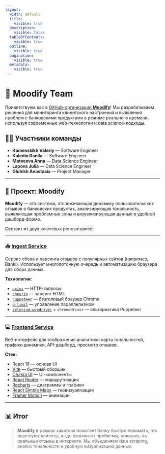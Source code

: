 ```yaml
---
layout:
  width: default
  title:
    visible: true
  description:
    visible: false
  tableOfContents:
    visible: true
  outline:
    visible: true
  pagination:
    visible: true
  metadata:
    visible: true
---
```


# 👋 Moodify Team

Приветствуем вас в [GitHub-организации **Moodify**](https://github.com/Hackaton-Moodify-2025)! Мы разрабатываем решения для мониторинга клиентского настроения и выявления проблем с банковскими продуктами в режиме реального времени, используя современные web-технологии и data science-подходы.

## 👨‍💻 Участники команды

* **Kamenskikh Valeriy** — Software Engineer
* **Kaledin Danila** — Software Engineer
* **Matveeva Anna** — Data Science Engineer
* **Lapova Julia** — Data Science Engineer
* **Gluhikh Anastasia** — Project Manager

***

## 🧠 Проект: Moodify

**Moodify** — это система, отслеживающая динамику пользовательских отзывов о банковских продуктах, анализирующая тональность, выявляющая проблемные зоны и визуализирующая данные в удобной дашборд-форме.

Состоит из двух ключевых репозиториев:

***

### 📥 [Ingest Service](https://github.com/Hackaton-Moodify-2025/ingest)

Сервис сбора и парсинга отзывов с популярных сайтов (например, Banki). Использует многопоточную очередь и автоматизацию браузера для сбора данных.

**Технологии:**

* [`axios`](https://github.com/axios/axios) — HTTP-запросы
* [`cheerio`](https://cheerio.js.org/) — парсинг HTML
* [`puppeteer`](https://pptr.dev/) — безголовый браузер Chrome
* [`p-limit`](https://github.com/sindresorhus/p-limit) — управление параллелизмом
* [`selenium-webdriver`](https://www.selenium.dev/documentation/webdriver/) + `chromedriver` — альтернатива Puppeteer

***

### 💻 [Frontend Service](https://github.com/Hackaton-Moodify-2025/frontend)

Веб-интерфейс для отображения аналитики: карта тональностей, графики динамики, API-дашборд, просмотр отзывов.

**Стек:**

* [React 18](https://react.dev/) — основа UI
* [Vite](https://vitejs.dev/) — быстрый сборщик
* [Chakra UI](https://chakra-ui.com/) — UI-компоненты
* [React Router](https://reactrouter.com/) — маршрутизация
* [Recharts](https://recharts.org/) — диаграммы и графики
* [React Simple Maps](https://www.react-simple-maps.io/) — геовизуализация
* [Framer Motion](https://www.framer.com/motion/) — анимации

***

## 📊 Итог

> **Moodify** в рамках хакатона помогает банку быстро понимать, что чувствуют клиенты, и где возникают проблемы, опираясь на реальные отзывы в интернете. Мы объединяем data scraping, анализ тональности и удобную визуализацию данных.

